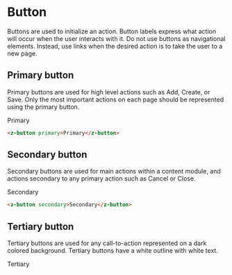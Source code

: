 # Button

Buttons are used to initialize an action. Button labels express what action will occur when the user interacts with it. Do not use buttons as navigational elements. Instead, use links when the desired action is to take the user to a new page.

## Primary button

Primary buttons are used for high level actions such as Add, Create, or Save. Only the most important actions on each page should be represented using the primary button.

<z-button primary>Primary</z-button>

``` html
<z-button primary>Primary</z-button>
```

## Secondary button

Secondary buttons are used for main actions within a content module, and actions secondary to any primary action such as Cancel or Close.

<z-button secondary>Secondary</z-button>

``` html
<z-button secondary>Secondary</z-button>
```

## Tertiary button

Tertiary buttons are used for any call-to-action represented on a dark colored background. Tertiary buttons have a white outline with white text.

<div class="bg-grey pa-2">
  <z-button tertiary>Tertiary</z-button>
</div>